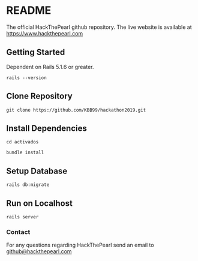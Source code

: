 # README

The official HackThePearl github repository. The live website is available at https://www.hackthepearl.com

## Getting Started

Dependent on Rails 5.1.6 or greater.

```shell
rails --version
```

## Clone Repository

```shell
git clone https://github.com/KBB99/hackathon2019.git
```

## Install Dependencies

```shell
cd activados
```

```shell
bundle install
```

## Setup Database

```shell
rails db:migrate
```

## Run on Localhost

```shell
rails server
```

### Contact

For any questions regarding HackThePearl send an email to github@hackthepearl.com
